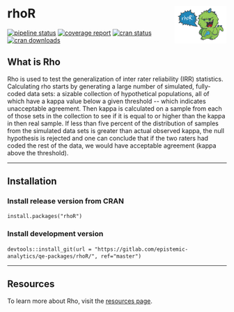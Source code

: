 # rhoR <img src="man/figures/logo.png" align="right" alt="" width="120" />

[![pipeline status](https://gitlab.com/epistemic-analytics/qe-packages/rhoR/badges/master/pipeline.svg)](https://gitlab.com/epistemic-analytics/qe-packages/rhoR/pipelines?page=1&scope=branches&ref=master)
[![coverage report](https://gitlab.com/epistemic-analytics/qe-packages/rhoR/badges/master/coverage.svg)](https://gitlab.com/epistemic-analytics/qe-packages/rhoR/-/commits/master)
[![cran status](https://www.r-pkg.org/badges/version-ago/rhoR)](https://CRAN.R-project.org/package=rhoR) 
[![cran downloads](https://cranlogs.r-pkg.org/badges/grand-total/rhoR)](https://cranlogs.r-pkg.org/badges/grand-total/rhoR) 

## What is Rho
Rho is used to test the generalization of inter rater reliability
(IRR) statistics. Calculating rho starts by generating a large number of
simulated, fully-coded data sets: a sizable collection of hypothetical
populations, all of which have a kappa value below a given threshold -- which
indicates unacceptable agreement. Then kappa is calculated on a sample from
each of those sets in the collection to see if it is equal to or higher than
the kappa in then real sample. If less than five percent of the distribution
of samples from the simulated data sets is greater than actual observed kappa,
the null hypothesis is rejected and one can conclude that if the two raters had
coded the rest of the data, we would have acceptable agreement (kappa above the
threshold).

---

## Installation

### Install release version from CRAN

```
install.packages("rhoR")
```

### Install development version

```
devtools::install_git(url = "https://gitlab.com/epistemic-analytics/qe-packages/rhoR/", ref="master")
```

---
## Resources

To learn more about Rho, visit the [resources page](http://www.epistemicnetwork.org/resources/).
